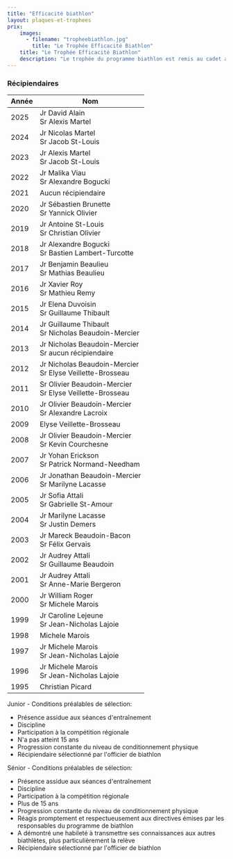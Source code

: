 ```yaml
---
title: "Efficacité biathlon"
layout: plaques-et-trophees
prix: 
    images:
      - filename: "tropheebiathlon.jpg"
        title: "Le Trophée Efficacité Biathlon"
    title: "Le Trophée Efficacité Biathlon"
    description: "Le trophée du programme biathlon est remis au cadet ayant participé activement au pogramme du corps et représenté dignement l’unité aux différentes compétitions de biathlon. Cette discipline combine le ski de fond et le tir à la carabine. Deux récompenses sont remises aux candidats par excellence junior et senior du programme de biathlon du 2920."
---
```


### Récipiendaires

| Année | Nom |
| --- | --- |
| 2025 | Jr David Alain <br>Sr Alexis Martel |
| 2024 | Jr Nicolas	Martel <br>Sr Jacob St-Louis |
| 2023 | Jr Alexis Martel <br>Sr Jacob St-Louis |
| 2022 | Jr Malika Viau <br>Sr Alexandre Bogucki |
| 2021 | Aucun récipiendaire |
| 2020 | Jr Sébastien Brunette  <br>Sr Yannick Olivier |
| 2019 | Jr Antoine St-Louis  <br>Sr Christian Olivier |
| 2018 | Jr Alexandre Bogucki  <br>Sr Bastien Lambert-Turcotte |
| 2017 | Jr Benjamin Beaulieu  <br>Sr Mathias Beaulieu |
| 2016 | Jr Xavier Roy  <br>Sr Mathieu Remy |
| 2015 | Jr Elena Duvoisin  <br>Sr Guillaume Thibault |
| 2014 | Jr Guillaume Thibault  <br>Sr Nicholas Beaudoin-Mercier |
| 2013 | Jr Nicholas Beaudoin-Mercier  <br>Sr aucun récipiendaire |
| 2012 | Jr Nicholas Beaudoin-Mercier  <br>Sr Elyse Veillette-Brosseau |
| 2011 | Sr Olivier Beaudoin-Mercier  <br>Sr Elyse Veillette-Brosseau |
| 2010 | Jr Olivier Beaudoin-Mercier  <br>Sr Alexandre Lacroix |
| 2009 | Elyse Veillette-Brosseau |
| 2008 | Jr Olivier Beaudoin-Mercier  <br>Sr Kevin Courchesne |
| 2007 | Jr Yohan Erickson  <br>Sr Patrick Normand-Needham |
| 2006 | Jr Jonathan Beaudoin-Mercier  <br>Sr Marilyne Lacasse |
| 2005 | Jr Sofia Attali  <br>Sr Gabrielle St-Amour |
| 2004 | Jr Marilyne Lacasse  <br>Sr Justin Demers |
| 2003 | Jr Mareck Beaudoin-Bacon  <br>Sr Félix Gervais |
| 2002 | Jr Audrey Attali  <br>Sr Guillaume Beaudoin |
| 2001 | Jr Audrey Attali  <br>Sr Anne-Marie Bergeron |
| 2000 | Jr William Roger  <br>Sr Michele Marois |
| 1999 | Jr Caroline Lejeune  <br>Sr Jean-Nicholas Lajoie |
| 1998 | Michele Marois |
| 1997 | Jr Michele Marois  <br>Sr Jean-Nicholas Lajoie |
| 1996 | Jr Michele Marois  <br>Sr Jean-Nicholas Lajoie |
| 1995 | Christian Picard |

Junior - Conditions préalables de sélection:  
- Présence assidue aux séances d'entraînement  
- Discipline  
- Participation à la compétition régionale  
- N'a pas atteint 15 ans  
- Progression constante du niveau de conditionnement physique  
- Récipiendaire sélectionné par l'officier de biathlon

Sénior - Conditions préalables de sélection:  
- Présence assidue aux séances d'entraînement  
- Discipline  
- Participation à la compétition régionale  
- Plus de 15 ans  
- Progression constante du niveau de conditionnement physique  
- Réagis promptement et respectueusement aux directives émises par les responsables du programme de biathlon  
- A démontré une habileté à transmettre ses connaissances aux autres biathlètes, plus particulièrement la relève  
- Récipiendaire sélectionné par l'officier de biathlon
